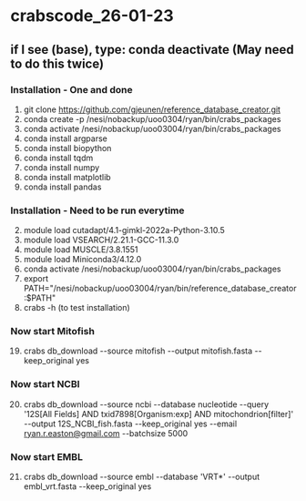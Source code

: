 # crabscode_26-01-23
## if I see (base), type: conda deactivate (May need to do this twice)
### Installation - One and done

1) git clone https://github.com/gjeunen/reference_database_creator.git
6) conda create -p /nesi/nobackup/uoo0304/ryan/bin/crabs_packages
7) conda activate /nesi/nobackup/uoo03004/ryan/bin/crabs_packages
8) conda install argparse
9) conda install biopython
10) conda install tqdm
11) conda install numpy
12) conda install matplotlib
13) conda install pandas

### Installation - Need to be run everytime

2) module load cutadapt/4.1-gimkl-2022a-Python-3.10.5
3) module load VSEARCH/2.21.1-GCC-11.3.0
4) module load MUSCLE/3.8.1551
5) module load Miniconda3/4.12.0
15) conda activate /nesi/nobackup/uoo03004/ryan/bin/crabs_packages
17) export PATH="/nesi/nobackup/uoo03004/ryan/bin/reference_database_creator:$PATH"
18) crabs -h (to test installation)

### Now start Mitofish

19) crabs db_download --source mitofish --output mitofish.fasta --keep_original yes

### Now start NCBI

20) crabs db_download --source ncbi --database nucleotide --query '12S[All Fields] AND txid7898[Organism:exp] AND mitochondrion[filter]' --output 12S_NCBI_fish.fasta --keep_original yes --email ryan.r.easton@gmail.com --batchsize 5000

### Now start EMBL

21) crabs db_download --source embl --database 'VRT*' --output embl_vrt.fasta --keep_original yes

